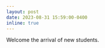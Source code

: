 ```yaml
---
layout: post
date: 2023-08-31 15:59:00-0400
inline: true
---
```


Welcome the arrival of new students.
